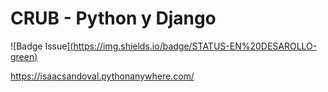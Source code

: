 # CRUB - Python y Django
![Badge Issue][(https://img.shields.io/badge/STATUS-EN%20DESAROLLO-green)](https://img.shields.io/github/issues/IsaacJSandovalC/prueba-conocimiento)

https://isaacsandoval.pythonanywhere.com/
